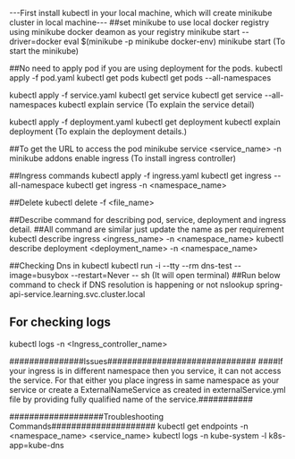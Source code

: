 ---First install kubectl in your local machine, which will create minikube cluster in local machine---
##set minikube to use local docker registry using minikube docker deamon as your registry
minikube start --driver=docker
eval $(minikube -p minikube docker-env)
minikube start (To start the minikube)

##No need to apply pod if you are using deployment for the pods.
kubectl apply -f pod.yaml
kubectl get pods
kubectl get pods --all-namespaces

kubectl apply -f service.yaml
kubectl get service
kubectl get service --all-namespaces
kubectl explain service (To explain the service detail)

kubectl apply -f deployment.yaml
kubectl get deployment
kubectl explain deployment (To explain the deployment details.)

##To get the URL to access the pod
minikube service <service_name> -n <namespace>
 minikube addons enable ingress (To install ingress controller)
 
##Ingress commands
kubectl apply -f ingress.yaml
kubectl get ingress --all-namespace
kubectl get ingress -n <namespace_name>

##Delete
kubectl delete -f <file_name>

##Describe command for describing pod, service, deployment and ingress detail. 
##All command are similar just update the name as per requirement
kubectl describe ingress <ingress_name> -n <namespace_name>
kubectl describe deployment <deployment_name> -n <namespace_name>

##Checking Dns in kubectl
 kubectl run -i --tty --rm dns-test --image=busybox --restart=Never -- sh (It will open terminal)
 ##Run below command to check if DNS resolution is happening or not
 nslookup spring-api-service.learning.svc.cluster.local

## For checking logs
kubectl logs -n <namespace> <Ingress_controller_name>

###############Issues##############################
####If your ingress is in different namespace then you service, it can not access the service. For that either you place
ingress in same namespace as your service or create a ExternalNameService as created in externalService.yml file by providing
fully qualified name of the service.###########

###################Troubleshooting Commands#####################
kubectl get endpoints -n <namespace_name> <service_name>
kubectl logs -n kube-system -l k8s-app=kube-dns